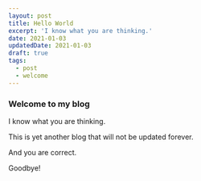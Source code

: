 ```yaml
---
layout: post
title: Hello World
excerpt: 'I know what you are thinking.'
date: 2021-01-03
updatedDate: 2021-01-03
draft: true
tags:
  - post
  - welcome
---
```


### Welcome to my blog

I know what you are thinking.

This is yet another blog that will not be updated forever.

And you are correct.

Goodbye!
